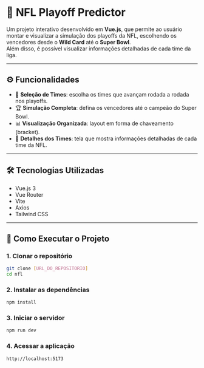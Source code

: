 # 🏈 NFL Playoff Predictor

Um projeto interativo desenvolvido em **Vue.js**, que permite ao usuário montar e visualizar a simulação dos playoffs da NFL, escolhendo os vencedores desde o **Wild Card** até o **Super Bowl**.  
Além disso, é possível visualizar informações detalhadas de cada time da liga.

---

## ⚙️ Funcionalidades

- 📌 **Seleção de Times**: escolha os times que avançam rodada a rodada nos playoffs.  
- 🏆 **Simulação Completa**: defina os vencedores até o campeão do Super Bowl.  
- 📊 **Visualização Organizada**: layout em forma de chaveamento (bracket).
- 📖 **Detalhes dos Times**: tela que mostra informações detalhadas de cada time da NFL.  

---

## 🛠️ Tecnologias Utilizadas

- Vue.js 3
- Vue Router
- Vite
- Axios 
- Tailwind CSS

---

## 🚀 Como Executar o Projeto

### 1. Clonar o repositório
```bash
git clone [URL_DO_REPOSITORIO]
cd nfl
```

### 2. Instalar as dependências
```bash
npm install
```

### 3. Iniciar o servidor
```bash
npm run dev
```

### 4. Acessar a aplicação
```bash
http://localhost:5173
```
